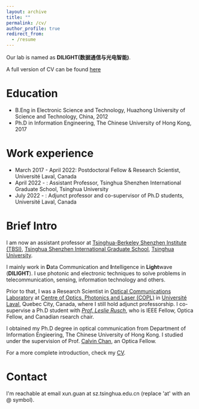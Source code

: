 ```yaml
---
layout: archive
title: ""
permalink: /cv/
author_profile: true
redirect_from:
  - /resume
---
```


Our lab is named as **DILIGHT(数据通信与光电智能)**.

A full version of CV can be found [here](https://docs.google.com/document/d/146sRo-iF6s44EmsslPvsUO9qtpev-_mKAoGmBwWbYBg/edit?usp=sharing)

Education
======
* B.Eng in Electronic Science and Technology, Huazhong University of Science and Technology, China, 2012
* Ph.D in Information Engineering, The Chinese University of Hong Kong, 2017

Work experience
======
* March 2017 - April 2022: Postdoctoral Fellow & Research Scientist, Universit&eacute; Laval, Canada
* April 2022 - : Assistant Professor, Tsinghua Shenzhen International Graduate School, Tsinghua University
* July 2022 - : Adjunct professor and co-supervisor of Ph.D students, Universit&eacute; Laval, Canada

# Brief Intro
I am now an assistant professor at [Tsinghua-Berkeley Shenzhen Institute (TBSI)](https://www.tbsi.edu.cn/), [Tsinghua Shenzhen International Graduate School](https://www.sigs.tsinghua.edu.cn/), [Tsinghua University](https://www.tsinghua.edu.cn/en/).

I mainly work in **D**ata Communication and **I**ntelligence in **Light**wave (**DILIGHT**). I use photonic and electronic techniques to solve problems in telecommunication, sensing, information technology and others.

Prior to that, I was a Research Scientist in [Optical Communications Laboratory](https://ocl.fsg.ulaval.ca/) at [Centre of Optics, Photonics and Laser (COPL)](https://www.copl.ulaval.ca/accueil/) in [Universit&eacute; Laval](https://www.ulaval.ca/), Quebec City, Canada, where I still hold adjunct professorship. I co-supervise a Ph.D student with [*Prof. Leslie Rusch*](https://ocl.fsg.ulaval.ca/team/leslie-rusch), who is IEEE Fellow, Optica Fellow, and Canadian rsearch chair.

I obtained my Ph.D degree in optical communication from Department of Information Engieering, The Chinese University of Hong Kong. I studied under the supervision of Prof. [Calvin Chan](https://www.ie.cuhk.edu.hk/people/ckchan.shtml), an Optica Fellow.

For a more complete introduction, check my [CV](https://docs.google.com/document/d/146sRo-iF6s44EmsslPvsUO9qtpev-_mKAoGmBwWbYBg/edit?usp=sharing).


# Contact
I'm reachable at email xun.guan at sz.tsinghua.edu.cn (replace 'at' with an @ symbol).




<!-- Publications
======
  <ul>{% for post in site.publications %}
    {% include archive-single-cv.html %}
  {% endfor %}</ul>
  
Talks
======

  
Teaching
======
  <ul>{% for post in site.teaching %}
    {% include archive-single-cv.html %}
  {% endfor %}</ul>
  
Service and membership
====== -->

